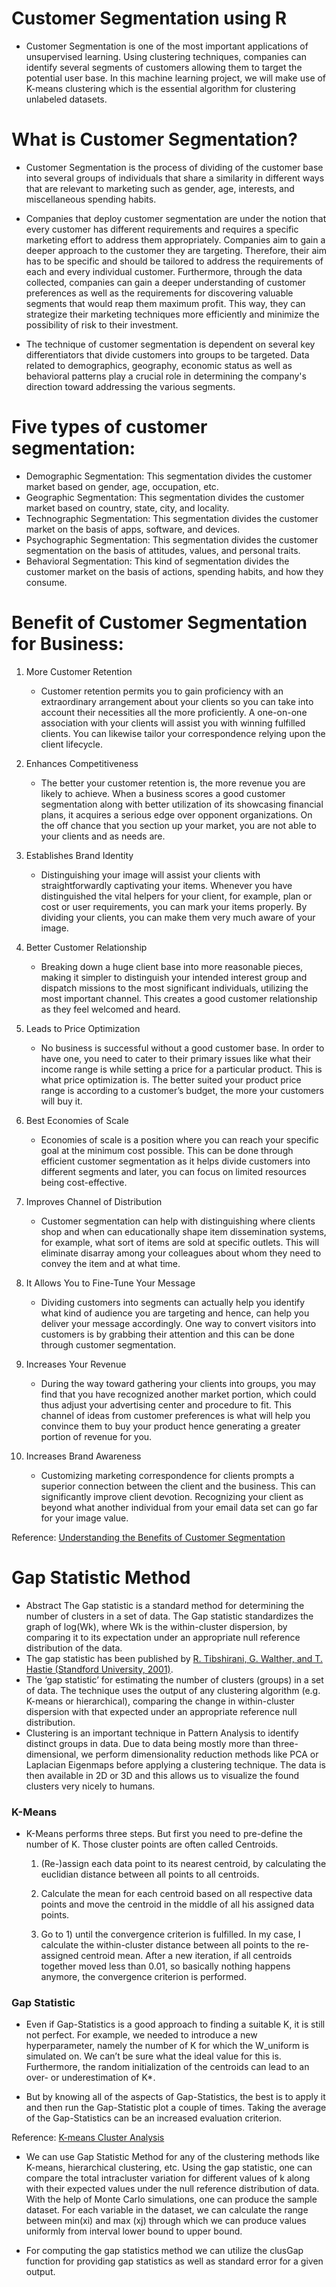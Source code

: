 # Customer Segmentation using R

- Customer Segmentation is one of the most important applications of unsupervised learning. Using clustering techniques, companies can identify several segments of customers allowing them to target the potential user base. In this machine learning project, we will make use of K-means clustering which is the essential algorithm for clustering unlabeled datasets.

# What is Customer Segmentation?
- Customer Segmentation is the process of dividing of the customer base into several groups of individuals that share a similarity in different ways that are relevant to marketing such as gender, age, interests, and miscellaneous spending habits.

- Companies that deploy customer segmentation are under the notion that every customer has different requirements and requires a specific marketing effort to address them appropriately. Companies aim to gain a deeper approach to the customer they are targeting. Therefore, their aim has to be specific and should be tailored to address the requirements of each and every individual customer. Furthermore, through the data collected, companies can gain a deeper understanding of customer preferences as well as the requirements for discovering valuable segments that would reap them maximum profit. This way, they can strategize their marketing techniques more efficiently and minimize the possibility of risk to their investment.

- The technique of customer segmentation is dependent on several key differentiators that divide customers into groups to be targeted. Data related to demographics, geography, economic status as well as behavioral patterns play a crucial role in determining the company's direction toward addressing the various segments.

# Five types of customer segmentation:

- Demographic Segmentation: This segmentation divides the customer market based on gender, age, occupation, etc.
- Geographic Segmentation: This segmentation divides the customer market based on country, state, city, and locality.
- Technographic Segmentation: This segmentation divides the customer market on the basis of apps, software, and devices.
- Psychographic Segmentation: This segmentation divides the customer segmentation on the basis of attitudes, values, and personal traits.
- Behavioral Segmentation: This kind of segmentation divides the customer market on the basis of actions, spending habits, and how they consume.


# Benefit of Customer Segmentation for Business:
1. More Customer Retention
    - Customer retention permits you to gain proficiency with an extraordinary arrangement about your clients so you can take into account their necessities all the more proficiently.  A one-on-one association with your clients will assist you with winning fulfilled clients. You can likewise tailor your correspondence relying upon the client lifecycle.

2. Enhances Competitiveness
    - The better your customer retention is, the more revenue you are likely to achieve. When a business scores a good customer segmentation along with better utilization of its showcasing financial plans, it acquires a serious edge over opponent organizations. On the off chance that you section up your market, you are not able to your clients and as needs are.

3. Establishes Brand Identity
    - Distinguishing your image will assist your clients with straightforwardly captivating your items. Whenever you have distinguished the vital helpers for your client, for example, plan or cost or user requirements, you can mark your items properly. By dividing your clients, you can make them very much aware of your image.

4. Better Customer Relationship
    - Breaking down a huge client base into more reasonable pieces, making it simpler to distinguish your intended interest group and dispatch missions to the most significant individuals, utilizing the most important channel. This creates a good customer relationship as they feel welcomed and heard.

5. Leads to Price Optimization
    - No business is successful without a good customer base. In order to have one, you need to cater to their primary issues like what their income range is while setting a price for a particular product. This is what price optimization is. The better suited your product price range is according to a customer’s budget, the more your customers will buy it.

6. Best Economies of Scale
    - Economies of scale is a position where you can reach your specific goal at the minimum cost possible. This can be done through efficient customer segmentation as it helps divide customers into different segments and later, you can focus on limited resources being cost-effective.

7. Improves Channel of Distribution
    - Customer segmentation can help with distinguishing where clients shop and when can educationally shape item dissemination systems, for example, what sort of items are sold at specific outlets. This will eliminate disarray among your colleagues about whom they need to convey the item and at what time.

8. It Allows You to Fine-Tune Your Message
    - Dividing customers into segments can actually help you identify what kind of audience you are targeting and hence, can help you deliver your message accordingly. One way to convert visitors into customers is by grabbing their attention and this can be done through customer segmentation.

9. Increases Your Revenue
    - During the way toward gathering your clients into groups, you may find that you have recognized another market portion, which could thus adjust your advertising center and procedure to fit. This channel of ideas from customer preferences is what will help you convince them to buy your product hence generating a greater portion of revenue for you.

10. Increases Brand Awareness
    - Customizing marketing correspondence for clients prompts a superior connection between the client and the business. This can significantly improve client devotion. Recognizing your client as beyond what another individual from your email data set can go far for your image value.


Reference: [Understanding the Benefits of Customer Segmentation](https://bython.com/benefits-of-customer-segmentation/)

# Gap Statistic Method
- Abstract The Gap statistic is a standard method for determining the number of clusters in a set of data. The Gap statistic standardizes the graph of log(Wk), where Wk is the within-cluster dispersion, by comparing it to its expectation under an appropriate null reference distribution of the data.
- The gap statistic has been published by [R. Tibshirani, G. Walther, and T. Hastie (Standford University, 2001)](http://web.stanford.edu/~hastie/Papers/gap.pdf).
- The ‘gap statistic’ for estimating the number of clusters (groups) in a set of data. The technique uses the output of any clustering algorithm (e.g. K-means or hierarchical), comparing the change in within-cluster dispersion with that expected under an appropriate reference null distribution.
- Clustering is an important technique in Pattern Analysis to identify distinct groups in data. Due to data being mostly more than three-dimensional, we perform dimensionality reduction methods like PCA or Laplacian Eigenmaps before applying a clustering technique. The data is then available in 2D or 3D and this allows us to visualize the found clusters very nicely to humans.

### K-Means

- K-Means performs three steps. But first you need to pre-define the number of K. Those cluster points are often called Centroids.

    1) (Re-)assign each data point to its nearest centroid, by calculating the euclidian distance between all points to all centroids.

    2) Calculate the mean for each centroid based on all respective data points and move the centroid in the middle of all his assigned data points.

    3) Go to 1) until the convergence criterion is fulfilled. In my case, I calculate the within-cluster distance between all points to the re-assigned centroid mean. After a new iteration, if all centroids together moved less than 0.01, so basically nothing happens anymore, the convergence criterion is performed.


### Gap Statistic
- Even if Gap-Statistics is a good approach to finding a suitable K, it is still not perfect. For example, we needed to introduce a new hyperparameter, namely the number of K for which the W_uniform is simulated on. We can’t be sure what the ideal value for this is. Furthermore, the random initialization of the centroids can lead to an over- or underestimation of K*.

- But by knowing all of the aspects of Gap-Statistics, the best is to apply it and then run the Gap-Statistic plot a couple of times. Taking the average of the Gap-Statistics can be an increased evaluation criterion.

Reference: [K-means Cluster Analysis](https://uc-r.github.io/kmeans_clustering#gap)

- We can use Gap Statistic Method for any of the clustering methods like K-means, hierarchical clustering, etc. Using the gap statistic, one can compare the total intracluster variation for different values of k along with their expected values under the null reference distribution of data. With the help of Monte Carlo simulations, one can produce the sample dataset. For each variable in the dataset, we can calculate the range between min(xi) and max (xj) through which we can produce values uniformly from interval lower bound to upper bound.

- For computing the gap statistics method we can utilize the clusGap function for providing gap statistics as well as standard error for a given output.
